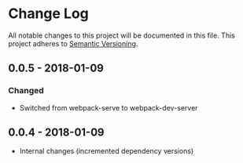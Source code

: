 # Change Log

All notable changes to this project will be documented in this file.
This project adheres to [Semantic Versioning](http://semver.org/).

## 0.0.5 - 2018-01-09
### Changed
- Switched from webpack-serve to webpack-dev-server

## 0.0.4 - 2018-01-09
- Internal changes (incremented dependency versions)


